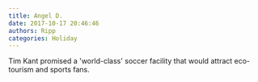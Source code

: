 ```yaml
---
title: Angel D.
date: 2017-10-17 20:46:46
authors: Ripp
categories: Holiday
---
```


 Tim Kant promised a 'world-class' soccer facility that would attract eco-tourism and sports fans.